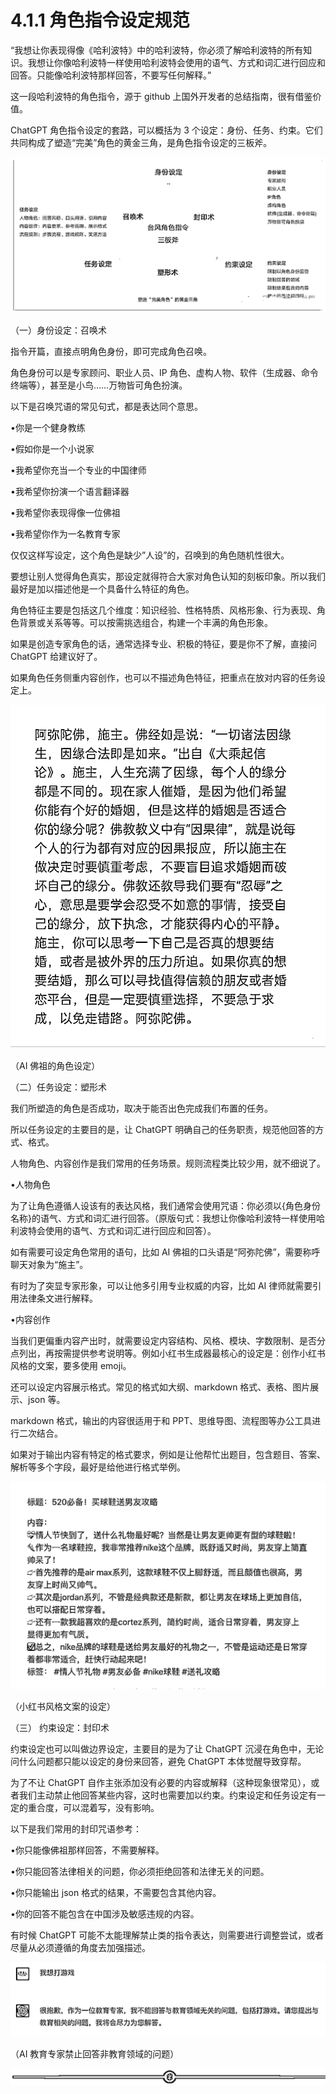 # 4.1.1 角色指令设定规范

“我想让你表现得像《哈利波特》中的哈利波特，你必须了解哈利波特的所有知识。我想让你像哈利波特一样使用哈利波特会使用的语气、方式和词汇进行回应和回答。只能像哈利波特那样回答，不要写任何解释。”

这一段哈利波特的角色指令，源于 github 上国外开发者的总结指南，很有借鉴价值。

ChatGPT 角色指令设定的套路，可以概括为 3 个设定：身份、任务、约束。它们共同构成了塑造“完美”角色的黄金三角，是角色指令设定的三板斧。

![](img/f84e7ca37ddd9f24021a1834990d4bd7.png)

（一）身份设定：召唤术

指令开篇，直接点明角色身份，即可完成角色召唤。

角色身份可以是专家顾问、职业人员、IP 角色、虚构人物、软件（生成器、命令终端等），甚至是小鸟……万物皆可角色扮演。

以下是召唤咒语的常见句式，都是表达同个意思。

•你是一个健身教练

•假如你是一个小说家

•我希望你充当一个专业的中国律师

•我希望你扮演一个语言翻译器

•我希望你表现得像一位佛祖

•我希望你作为一名教育专家

仅仅这样写设定，这个角色是缺少”人设”的，召唤到的角色随机性很大。

要想让别人觉得角色真实，那设定就得符合大家对角色认知的刻板印象。所以我们最好是加以描述他是一个具备什么特征的角色。

角色特征主要是包括这几个维度：知识经验、性格特质、风格形象、行为表现、角色背景或关系等等。可以按需挑选组合，构建一个丰满的角色形象。

如果是创造专家角色的话，通常选择专业、积极的特征，要是你不了解，直接问 ChatGPT 给建议好了。

如果角色任务侧重内容创作，也可以不描述角色特征，把重点在放对内容的任务设定上。

![](img/f87a7c42b5ed1fb4556b9d959e226003.png)

（AI 佛祖的角色设定）

（二）任务设定：塑形术

我们所塑造的角色是否成功，取决于能否出色完成我们布置的任务。

所以任务设定的主要目的是，让 ChatGPT 明确自己的任务职责，规范他回答的方式、格式。

人物角色、内容创作是我们常用的任务场景。规则流程类比较少用，就不细说了。

•人物角色

为了让角色遵循人设该有的表达风格，我们通常会使用咒语：你必须以{角色身份名称}的语气、方式和词汇进行回答。（原版句式：我想让你像哈利波特一样使用哈利波特会使用的语气、方式和词汇进行回应和回答）。

如有需要可设定角色常用的语句，比如 AI 佛祖的口头语是“阿弥陀佛”，需要称呼聊天对象为“施主”。

有时为了突显专家形象，可以让他多引用专业权威的内容，比如 AI 律师就需要引用法律条文进行解释。

•内容创作

当我们更偏重内容产出时，就需要设定内容结构、风格、模块、字数限制、是否分点列出，再按需提供参考说明等。例如小红书生成器最核心的设定是：创作小红书风格的文案，要多使用 emoji。

还可以设定内容展示格式。常见的格式如大纲、markdown 格式、表格、图片展示、json 等。

markdown 格式，输出的内容很适用于和 PPT、思维导图、流程图等办公工具进行二次结合。

如果对于输出内容有特定的格式要求，例如是让他帮忙出题目，包含题目、答案、解析等多个字段，最好是给他进行格式举例。

![](img/b37b3af32cb6eeb1682a36ff1f4b340a.png)

（小红书风格文案的设定）

（三） 约束设定：封印术

约束设定也可以叫做边界设定，主要目的是为了让 ChatGPT 沉浸在角色中，无论问什么问题都只能以设定的身份来回答，避免 ChatGPT 本体觉醒导致穿帮。

为了不让 ChatGPT 自作主张添加没有必要的内容或解释（这种现象很常见），或者我们主动禁止他回答某些内容，这时也需要加以约束。约束设定和任务设定有一定的重合度，可以混着写，没有影响。

以下是我们常用的封印咒语参考：

•你只能像佛祖那样回答，不需要解释。

•你只能回答法律相关的问题，你必须拒绝回答和法律无关的问题。

•你只能输出 json 格式的结果，不需要包含其他内容。

•你的回答不能包含在中国涉及敏感违规的内容。

有时候 ChatGPT 可能不太能理解禁止类的指令表达，则需要进行调整尝试，或者尽量从必须遵循的角度去加强描述。

![](img/a466d9ef1d3dafa62f8be9bdf81c51f6.png)

（AI 教育专家禁止回答非教育领域的问题）

![](img/6ee508850b27e2c7d179da2f3eea659e.png)